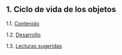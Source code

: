 ## 1. Ciclo de vida de los objetos

1.1. [Contenido](./1_1_Contenido.md)

1.2. [Desarrollo](./1_2_Desarrollo.md)

1.3. [Lecturas sugeridas](./1_3_Lecturas_Sugeridas.md)
